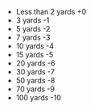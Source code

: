 - Less than 2 yards +0
- 3 yards -1
- 5 yards -2
- 7 yards -3
- 10 yards -4
- 15 yards -5
- 20 yards -6
- 30 yards -7
- 50 yards -8
- 70 yards -9
- 100 yards -10